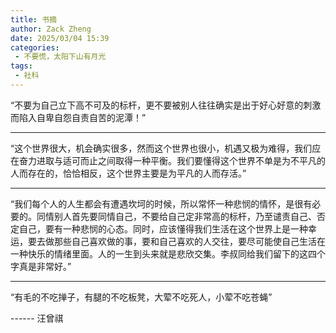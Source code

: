 ```yaml
---
title: 书摘
author: Zack Zheng
date: 2025/03/04 15:39
categories:
 - 不要慌，太阳下山有月光
tags:
 - 社科
---
```


“不要为自己立下高不可及的标杆，更不要被别人往往确实是出于好心好意的刺激而陷入自卑自怨自责自苦的泥潭！”

----------------------

“这个世界很大，机会确实很多，然而这个世界也很小，机遇又极为难得，我们应在奋力进取与适可而止之间取得一种平衡。我们要懂得这个世界不单是为不平凡的人而存在的，恰恰相反，这个世界主要是为平凡的人而存活。”


----------------------

“我们每个人的人生都会有遭遇坎坷的时候，所以常怀一种悲悯的情怀，是很有必要的。同情别人首先要同情自己，不要给自己定非常高的标杆，乃至谴责自己、否定自己，要有一种悲悯的心态。同时，应该懂得我们生活在这个世界上是一种幸运，要去做那些自己喜欢做的事，要和自己喜欢的人交往，要尽可能使自己生活在一种快乐的情绪里面。人的一生到头来就是悲欣交集。李叔同给我们留下的这四个字真是非常好。”


-------------------------

“有毛的不吃掸子，有腿的不吃板凳，大荤不吃死人，小荤不吃苍蝇”


------ 汪曾祺
